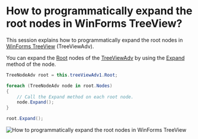 # How to programmatically expand the root nodes in WinForms TreeView?

This session explains how to programmatically expand the root nodes in [WinForms TreeView](https://help.syncfusion.com/windowsforms/treeview/overview) (TreeViewAdv).

You can expand the [Root](https://help.syncfusion.com/cr/windowsforms/Syncfusion.Windows.Forms.Tools.TreeViewAdv.html#Syncfusion_Windows_Forms_Tools_TreeViewAdv_Root) nodes of the [TreeViewAdv](https://help.syncfusion.com/cr/windowsforms/Syncfusion.Windows.Forms.Tools.TreeViewAdv.html) by using the [Expand](https://help.syncfusion.com/cr/windowsforms/Syncfusion.Windows.Forms.Tools.TreeNodeAdv.html#Syncfusion_Windows_Forms_Tools_TreeNodeAdv_Expand) method of the node.

``` csharp
TreeNodeAdv root = this.treeViewAdv1.Root;

foreach (TreeNodeAdv node in root.Nodes)
{
    // Call the Expand method on each root node.
    node.Expand();
}

root.Expand();
```

![How to programmatically expand the root nodes in WinForms TreeView](https://www.syncfusion.com/uploads/user/kb/wf/wf-28805/wf-28805_img1.png)